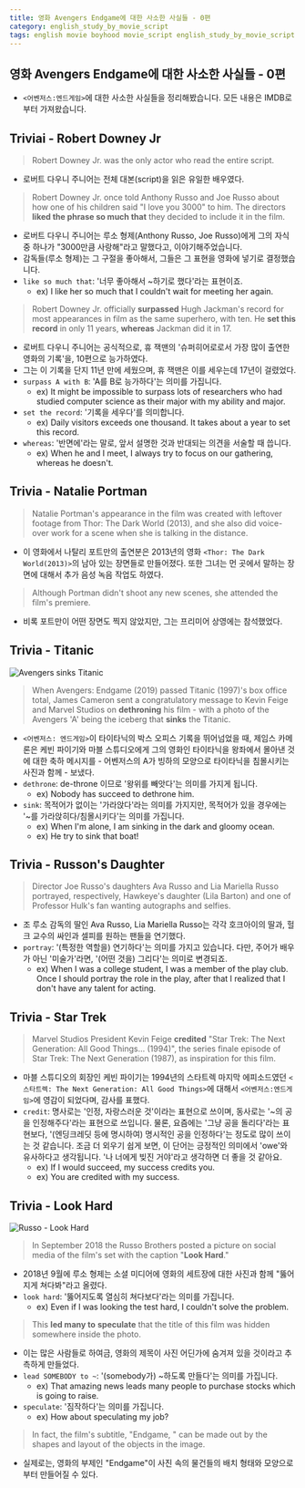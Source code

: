 ```yaml
---
title: 영화 Avengers Endgame에 대한 사소한 사실들 - 0편
category: english_study_by_movie_script
tags: english movie boyhood movie_script english_study_by_movie_script Marvel Avengers
---
```


## 영화 Avengers Endgame에 대한 사소한 사실들 - 0편

- `<어벤저스:엔드게임>`에 대한 사소한 사실들을 정리해봤습니다. 모든 내용은 IMDB로부터 가져왔습니다.

## Triviai - Robert Downey Jr

> Robert Downey Jr. was the only actor who read the entire script.

- 로버트 다우니 주니어는 전체 대본(script)을 읽은 유일한 배우였다.

> Robert Downey Jr. once told Anthony Russo and Joe Russo about how one of his children said "I love you 3000" to him. The directors **liked the phrase so much that** they decided to include it in the film.

- 로버트 다우니 주니어는 루소 형제(Anthony Russo, Joe Russo)에게 그의 자식 중 하나가 "3000만큼 사랑해"라고 말했다고, 이야기해주었습니다.
- 감독들(루소 형제)는 그 구절을 좋아해서, 그들은 그 표현을 영화에 넣기로 결정했습니다.
- `like so much that`: '너무 좋아해서 ~하기로 했다'라는 표현이죠.
  - ex) I like her so much that I couldn't wait for meeting her again.

> Robert Downey Jr. officially **surpassed** Hugh Jackman's record for most appearances in film as the same superhero, with ten. He **set this record** in only 11 years, **whereas** Jackman did it in 17.

- 로버트 다우니 주니어는 공식적으로, 휴 잭맨의 '슈퍼히어로로서 가장 많이 출연한 영화의 기록'을, 10편으로 능가하였다. 
- 그는 이 기록을 단지 11년 만에 세웠으며, 휴 잭맨은 이를 세우는데 17년이 걸렸었다.
- `surpass A with B`: 'A를 B로 능가하다'는 의미를 가집니다. 
  - ex) It might be impossible to surpass lots of researchers who had studied computer science as their major with my ability and major. 
- `set the record`: '기록을 세우다'를 의미합니다. 
  - ex) Daily visitors exceeds one thousand. It takes about a year to set this record.
- `whereas`: '반면에'라는 말로, 앞서 설명한 것과 반대되는 의견을 서술할 때 씁니다. 
  - ex) When he and I meet, I always try to focus on our gathering, whereas he doesn't.

## Trivia - Natalie Portman

> Natalie Portman's appearance in the film was created with leftover footage from Thor: The Dark World (2013), and she also did voice-over work for a scene when she is talking in the distance. 

- 이 영화에서 나탈리 포트만의 출연분은 2013년의 영화 `<Thor: The Dark World(2013)>`의 남아 있는 장면들로 만들어졌다. 또한 그녀는 먼 곳에서 말하는 장면에 대해서 추가 음성 녹음 작업도 하였다.

> Although Portman didn't shoot any new scenes, she attended the film's premiere.

- 비록 포트만이 어떤 장면도 찍지 않았지만, 그는 프리미어 상영에는 참석했었다.

## Trivia - Titanic

![Avengers sinks Titanic](https://d13ezvd6yrslxm.cloudfront.net/wp/wp-content/images/avengers-sink-titanic-congrats-700x305.jpg)

> When Avengers: Endgame (2019) passed Titanic (1997)'s box office total, James Cameron sent a congratulatory message to Kevin Feige and Marvel Studios on **dethroning** his film - with a photo of the Avengers 'A' being the iceberg that **sinks** the Titanic.

- `<어벤저스: 엔드게임>`이 타이타닉의 박스 오피스 기록을 뛰어넘었을 때, 제임스 카메론은 케빈 파이기와 마블 스튜디오에게 그의 영화인 타이타닉을 왕좌에서 몰아낸 것에 대한 축하 메시지를 - 어벤저스의 A가 빙하의 모양으로 타이타닉을 침몰시키는 사진과 함께 - 보냈다.
- `dethrone`: de-throne 이므로 '왕위를 빼앗다'는 의미를 가지게 됩니다.
  - ex) Nobody has succeed to dethrone him.
- `sink`: 목적어가 없이는 '가라앉다'라는 의미를 가지지만, 목적어가 있을 경우에는 '~를 가라앉히다/침몰시키다'는 의미를 가집니다. 
  - ex) When I'm alone, I am sinking in the dark and gloomy ocean.
  - ex) He try to sink that boat!

## Trivia - Russon's Daughter

> Director Joe Russo's daughters Ava Russo and Lia Mariella Russo portrayed, respectively, Hawkeye's daughter (Lila Barton) and one of Professor Hulk's fan wanting autographs and selfies.

- 조 루소 감독의 딸인 Ava Russo, Lia Mariella Russo는 각각 호크아이의 딸과, 헐크 교수의 싸인과 셀피를 원하는 팬들을 연기했다.
- `portray`: '(특정한 역할을) 연기하다'는 의미를 가지고 있습니다. 다만, 주어가 배우가 아닌 '미술가'라면, '(어떤 것을) 그리다'는 의미로 변경되죠.
  - ex) When I was a college student, I was a member of the play club. Once I should portray the role in the play, after that I realized that I don't have any talent for acting.

## Trivia - Star Trek

> Marvel Studios President Kevin Feige **credited** "Star Trek: The Next Generation: All Good Things... (1994)", the series finale episode of Star Trek: The Next Generation (1987), as inspiration for this film.

- 마블 스튜디오의 회장인 케빈 파이기는 1994년의 스타트렉 마지막 에피소드였던 `<스타트렉: The Next Generation: All Good Things>`에 대해서 `<어벤저스:엔드게임>`에 영감이 되었다며, 감사를 표했다. 
- `credit`: 명사로는 '인정, 자랑스러운 것'이라는 표현으로 쓰이며, 동사로는 '~의 공을 인정해주다'라는 표현으로 쓰입니다. 물론, 요즘에는 '그냥 공을 돌리다'라는 표현보다, '(엔딩크레딧 등에 명시하여) 명시적인 공을 인정하다'는 정도로 많이 쓰이는 것 같습니다. 조금 더 외우기 쉽게 보면, 이 단어는 긍정적인 의미에서 'owe'와 유사하다고 생각됩니다. '나 너에게 빚진 거야'라고 생각하면 더 좋을 것 같아요.
  - ex) If I would succeed, my success credits you. 
  - ex) You are credited with my success.

## Trivia - Look Hard

![Russo - Look Hard](https://pbs.twimg.com/media/Dndjs8KUYAEQczu.jpg:large)

> In September 2018 the Russo Brothers posted a picture on social media of the film's set with the caption "**Look Hard**." 

- 2018년 9월에 루소 형제는 소셜 미디어에 영화의 세트장에 대한 사진과 함께 "뚫어지게 쳐다봐"라고 올렸다.
- `look hard`: '뚫어지도록 열심히 쳐다보다'라는 의미를 가집니다.
  - ex) Even if I was looking the test hard, I couldn't solve the problem.

> This **led many to** **speculate** that the title of this film was hidden somewhere inside the photo. 

- 이는 많은 사람들로 하여금, 영화의 제목이 사진 어딘가에 숨겨져 있을 것이라고 추측하게 만들었다.
- `lead SOMEBODY to ~`: '(somebody가) ~하도록 만들다'는 의미를 가집니다.
  - ex) That amazing news leads many people to purchase stocks which is going to raise.
- `speculate`: '짐작하다'는 의미를 가집니다.
  - ex) How about speculating my job? 

> In fact, the film's subtitle, "Endgame, " can be made out by the shapes and layout of the objects in the image.

- 실제로는, 영화의 부제인 "Endgame"이 사진 속의 물건들의 배치 형태와 모양으로부터 만들어질 수 있다.
